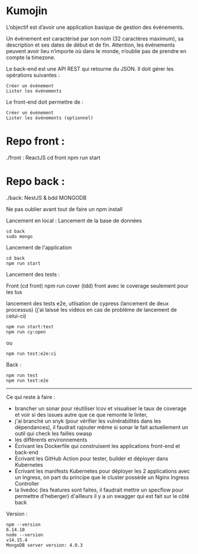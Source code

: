 # Kumojin

L’objectif est d’avoir une application basique de gestion des événements.

Un événement est caractérisé par son nom (32 caractères maximum), sa description et ses dates de début et de fin. Attention, les événements peuvent avoir lieu n’importe où dans le monde, n’oublie pas de prendre en compte la timezone.

Le back-end est une API REST qui retourne du JSON. Il doit gérer les opérations suivantes :

    Créer un événement
    Lister les événements

Le front-end doit permettre de :

    Créer un événement
    Lister les événements (optionnel)

# Repo front :

./front : ReactJS
cd front
npm run start

# Repo back :

./back: NestJS & bdd MONGODB

Ne pas oublier avant tout de faire un npm install

Lancement en local :
Lancement de la base de données

    cd back
    sudo mongo

Lancement de l'application

    cd back
    npm run start

Lancement des tests :

Front (cd front)
npm run cover (tdd) front avec le coverage seulement pour les tus

lancement des tests e2e, utlisation de cypress (lancement de deux processus) (j'ai laissé les vidéos en cas de problème de lancement de celui-ci)

    npm run start:test
    npm run cy:open

ou

    npm run test:e2e:ci

Back :

    npm run test
    npm run test:e2e

---

Ce qui reste à faire :

- brancher un sonar pour réutiliser lcov et visualiser le taux de coverage et voir si des issues autre que ce que remonte le linter,
- j'ai branché un snyk (pour vérifier les vulnérabilités dans les dépendances), il faudrait rajouter même si sonar le fait actuellement un outil qui check les failles owasp
- les différents environnements
- Écrivant les Dockerfile qui construisent les applications front-end et back-end
- Écrivant les GitHub Action pour tester, builder et déployer dans Kubernetes
- Écrivant les manifests Kubernetes pour déployer les 2 applications avec un Ingress, on part du principe que le cluster possède un Nginx Ingress Controller
- la livedoc (les features sont faites, il faudrait mettre un specflow pour permettre d'heberger) d'ailleurs il y a un swagger qui est fait sur le côté back

Version :

    npm --version
    6.14.10
    node --version
    v14.15.4
    MongoDB server version: 4.0.3
